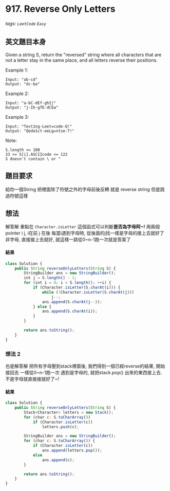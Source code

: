 # 917. Reverse Only Letters
###### tags: `LeetCode` `Easy`

## 英文題目本身
Given a string S, return the "reversed" string where all characters that are not a letter stay in the same place, and all letters reverse their positions.

 

Example 1:
```
Input: "ab-cd"
Output: "dc-ba"
```
Example 2:
```
Input: "a-bC-dEf-ghIj"
Output: "j-Ih-gfE-dCba"
```
Example 3:
```
Input: "Test1ng-Leet=code-Q!"
Output: "Qedo1ct-eeLg=ntse-T!"
```
Note:
```
S.length <= 100
33 <= S[i].ASCIIcode <= 122 
S doesn't contain \ or "
```
## 題目要求
給你一個String 把裡面除了符號之外的字母前後反轉
就是 reverse string 但是跳過符號這樣
## 想法
解答解
重點在 `Character.isLetter` 這個函式可以判斷**是否為字母阿~!**
用兩個pointer i j, i在前 j 在後
每當i遇到字母時, 從後面的j找一樣是字母的接上去就好了
非字母, 直接接上去就好, 就這樣一路從0~n-1跑一次就是答案了
#### 結果
```javascript
class Solution {
    public String reverseOnlyLetters(String S) {
        StringBuilder ans = new StringBuilder();
        int j = S.length() - 1;
        for (int i = 0; i < S.length(); ++i) {
            if (Character.isLetter(S.charAt(i))) {
                while (!Character.isLetter(S.charAt(j)))
                    j--;
                ans.append(S.charAt(j--));
            } else {
                ans.append(S.charAt(i));
            }
        }

        return ans.toString();
    }
}
```

### 想法 2
也是解答解
把所有字母壓到stack裡面後, 我們得到一個已經reverse的結果, 開始接回去
一樣從0~n-1跑一次
遇到是字母的, 就把stack.pop() 出來的東西接上去. 不是字母就直接接就好了~!

#### 結果
```javascript
class Solution {
    public String reverseOnlyLetters(String S) {
        Stack<Character> letters = new Stack();
        for (char c: S.toCharArray())
            if (Character.isLetter(c))
                letters.push(c);

        StringBuilder ans = new StringBuilder();
        for (char c: S.toCharArray()) {
            if (Character.isLetter(c))
                ans.append(letters.pop());
            else
                ans.append(c);
        }

        return ans.toString();
    }
}
```